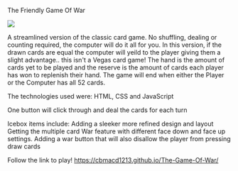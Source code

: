 The Friendly Game Of War


<img src="Friendly game of war.png"/>

A streamlined version of the classic card game. No shuffling, dealing or counting required, the computer will do it all for you. 
In this version, if the drawn cards are equal the computer will yeild to the player giving them a slight advantage.. this isn't a Vegas card game!
The hand is the amount of cards yet to be played and the reserve is the amount of cards each player has won to replenish their hand.
The game will end when either the Player or the Computer has all 52 cards.

The technologies used were: HTML, CSS and JavaScript

One button will click through and deal the cards for each turn

Icebox items include:
Adding a sleeker more refined design and layout
Getting the multiple card War feature with different face down and face up settings.
Adding a war button that will also disallow the player from pressing draw cards 

Follow the link to play!
https://cbmacd1213.github.io/The-Game-Of-War/
